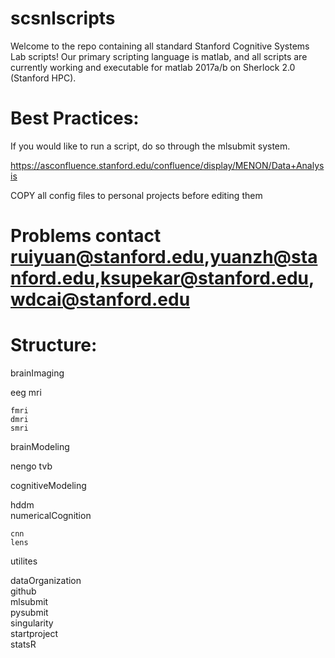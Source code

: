 # scsnlscripts

Welcome to the repo containing all standard Stanford Cognitive Systems Lab scripts! Our primary scripting language is matlab, and all scripts are currently working and executable for matlab 2017a/b on Sherlock 2.0 (Stanford HPC).

# Best Practices:

If you would like to run a script, do so through the mlsubmit system.

https://asconfluence.stanford.edu/confluence/display/MENON/Data+Analysis

COPY all config files to personal projects before editing them

# Problems contact ruiyuan@stanford.edu,yuanzh@stanford.edu,ksupekar@stanford.edu,wdcai@stanford.edu

# Structure:

brainImaging
  
  eeg
  mri
    
    fmri
    dmri
    smri
      
brainModeling
  
  nengo
  tvb	

cognitiveModeling
  
  hddm  
  numericalCognition
    
    cnn  
    lens  

utilites
  
  dataOrganization  
  github  
  mlsubmit  
  pysubmit  
  singularity  
  startproject  
  statsR
